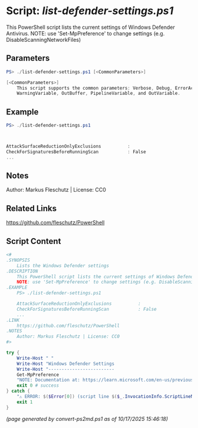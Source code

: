 Script: *list-defender-settings.ps1*
========================

This PowerShell script lists the current settings of Windows Defender Antivirus.
NOTE: use 'Set-MpPreference' to change settings (e.g. DisableScanningNetworkFiles)

Parameters
----------
```powershell
PS> ./list-defender-settings.ps1 [<CommonParameters>]

[<CommonParameters>]
    This script supports the common parameters: Verbose, Debug, ErrorAction, ErrorVariable, WarningAction, 
    WarningVariable, OutBuffer, PipelineVariable, and OutVariable.
```

Example
-------
```powershell
PS> ./list-defender-settings.ps1



AttackSurfaceReductionOnlyExclusions          :
CheckForSignaturesBeforeRunningScan           : False
...

```

Notes
-----
Author: Markus Fleschutz | License: CC0

Related Links
-------------
https://github.com/fleschutz/PowerShell

Script Content
--------------
```powershell
<#
.SYNOPSIS
	Lists the Windows Defender settings
.DESCRIPTION
	This PowerShell script lists the current settings of Windows Defender Antivirus.
	NOTE: use 'Set-MpPreference' to change settings (e.g. DisableScanningNetworkFiles)
.EXAMPLE
	PS> ./list-defender-settings.ps1

	AttackSurfaceReductionOnlyExclusions          :
	CheckForSignaturesBeforeRunningScan           : False
	...
.LINK
	https://github.com/fleschutz/PowerShell
.NOTES
	Author: Markus Fleschutz | License: CC0
#>

try {
	Write-Host " "
	Write-Host "Windows Defender Settings                               Value"
	Write-Host "-------------------------                               -----" -noNewline
	Get-MpPreference
	"NOTE: Documentation at: https://learn.microsoft.com/en-us/previous-versions/windows/desktop/legacy/dn455323(v=vs.85)"
	exit 0 # success
} catch {
	"⚠️ ERROR: $($Error[0]) (script line $($_.InvocationInfo.ScriptLineNumber))"
	exit 1
}
```

*(page generated by convert-ps2md.ps1 as of 10/17/2025 15:46:18)*
